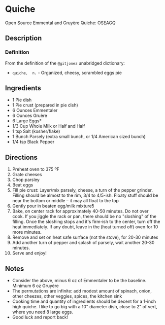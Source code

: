 # Quiche
Open Source Emmental and Gruyère Quiche: OSEAGQ


## Description
### Definition
From the definition of the `@gitjonez` unabridged dictionary:

- `quiche,  n.` - Organized, cheesy, scrambled eggs pie

## Ingredients
- 1 Pie dish
- 1 Pie crust (prepared in pie dish)
- 6 Ounces Emmentaler 
- 6 Ounces Gruère 
- 6 Large Eggs*
- 1/3 Cup Whole Milk or Half and Half
- 1 tsp Salt (kosher/flake) 
- 1 Bunch Parsely (extra small bunch, or 1/4 American sized bunch) 
- 1/4 tsp Black Pepper

## Directions
1. Preheat oven to 375 ºF 
1. Grate cheeses
1. Chop parsley
1. Beat eggs
1. Fill pie crust: 
  Layer/mix parsely, cheese, a turn of the pepper grinder.  
  Filling should be almost to the rim, 3/4 to 4/5-ish.
  Floaty stuff should be near the bottom or 
  middle – it may all float 
  to the top
1. Gently pour in beaten egg/milk mixture5
1. Bake, on center rack for approximately 40-50 minutes. 
Do not over cook. If you jiggle the rack or pan, there should
be no "sloshing" of the filling.  Once the sloshing stops
and it's firm-ish to the center, turn off the heat
immediately. If any doubt, leave in the (heat turned off) 
oven for 10 more minutes.
1. Remove and set on heat safe surface (not the stove), for 20-30 minutes
1. Add another turn of pepper and splash of parsely, wait another 20-30 minutes. 
1. Serve and enjoy!

## Notes
- Consider the above, minus 6 oz of Emmentaler to be the 
baseline. Minimum 6 oz Gruyère
- The permutations are infinite: add modest amount of
spinach, onion, other cheezes, other veggies,
spices, the kitchen sink
- Cooking time and quantity of ingredients should be decent
for a 1-inch high quiche.  I like to go big with a 10" diameter
dish, close to 2" of vert, where you need 8 large eggs. 
- Good luck and report back! 
